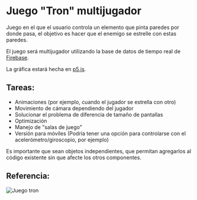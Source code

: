 # Juego "Tron" multijugador

Juego en el que el usuario controla un elemento que pinta paredes por donde pasa, el objetivo es hacer que el enemigo se estrelle con estas paredes.

El juego será multijugador utilizando la base de datos de tiempo real de [Firebase](https://firebase.google.com).

La gráfica estará hecha en [p5.js](https://p5js.org).

## Tareas:
 - Animaciones (por ejemplo, cuando el jugador se estrella con otro)
 - Movimiento de cámara dependiendo del jugador
 - Solucionar el problema de diferencia de tamaño de pantallas
 - Optimización
 - Manejo de "salas de juego"
 - Versión para móviles (Podría tener una opción para controlarse con el acelerómetro/giroscopio, por ejemplo)

Es importante que sean objetos independientes, que permitan agregarlos al código existente sin que afecte los otros componentes.

## Referencia:
![Juego tron](http://assets.funnygames.com.co/games/assets/screenshots/1/4471/57438/original_2-149936.jpg?r=0)
